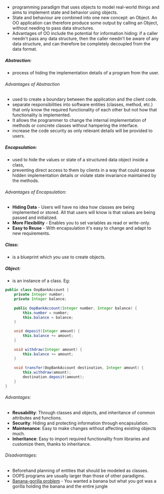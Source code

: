 
- programming paradigm that uses objects to model real-world things and aims to implement state and behavior using objects.
- State and behaviour are combined into one new concept: an Object. An OO application can therefore produce some output by calling an Object, without needing to pass data structures.
- Advantages of OO include the potential for information hiding: if a caller needn't pass any data structure, then the caller needn't be aware of any data structure, and can therefore be completely decoupled from the data format.
##### Abstraction:
- process of hiding the implementation details of a program from the user.
###### Advantages of Abstraction
- used to create a boundary between the application and the client code.
- separate responsibilities into software entities (classes, method, etc.) that only know the required functionality of each other but not how that functionality is implemented.
- It allows the programmer to change the internal implementation of methods or concrete classes without hampering the interface.
-  increase the code security as only relevant details will be provided to users.
##### Encapsulation:
- used to hide the values or state of a structured data object inside a class,
- preventing direct access to them by clients in a way that could expose hidden implementation details or violate state invariance maintained by the methods.
###### Advantages of Encapsulation:
- **Hiding Data** - Users will have no idea how classes are being implemented or stored. All that users will know is that values are being passed and initialized.
- **More Flexibility** - Enables you to set variables as read or write-only.
- **Easy to Reuse** - With encapsulation it's easy to change and adapt to new requirements.
##### Class:
- is a blueprint which you use to create objects.
##### Object:
- is an instance of a class.
Eg:
```java
public class OopBankAccount {
    private Integer number;
    private Integer balance;
    
    public OopBankAccount(Integer number, Integer balance) {
        this.number = number;
        this.balance = balance;
    }
    
    void deposit(Integer amount) {
        this.balance += amount;
    }
    
    void withdraw(Integer amount) {
        this.balance += amount;
    }
    
    void transfer(OopBankAccount destination, Integer amount) {
        this.withdraw(amount);
        destination.deposit(amount);
    }
}
```

###### Advantages:
- **Reusability**: Through classes and objects, and inheritance of common attributes and functions.
- **Security**: Hiding and protecting information through encapsulation.
- **Maintenance**: Easy to make changes without affecting existing objects much.
- **Inheritance**: Easy to import required functionality from libraries and customize them, thanks to inheritance.

###### Disadvantages:
 - Beforehand planning of entities that should be modeled as classes.
 - OOPS programs are usually larger than those of other paradigms.
- [Banana-gorilla problem](https://dev.to/efpage/what-s-wrong-with-the-gorilla-2l4j#:~:text=Joe%20Armstrong%2C%20the%20principal%20inventor,and%20the%20entire%20jungle.%22.) - You wanted a banana but what you got was a gorilla holding the banana and the entire jungle